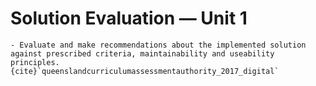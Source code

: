 # Solution Evaluation &mdash; Unit 1

```{admonition} Unit 1 subject matter covered:
- Evaluate and make recommendations about the implemented solution against prescribed criteria, maintainability and useability principles.
{cite}`queenslandcurriculumassessmentauthority_2017_digital`
```